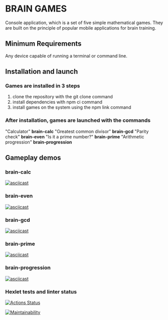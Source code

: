 # BRAIN GAMES

Console application, which is a set of five simple mathematical games. They are built on the principle of popular mobile applications for brain training.

## Minimum Requirements

Any device capable of running a terminal or command line.

## Installation and launch

### Games are installed in 3 steps

1. clone the repository with the git clone command
2. install dependencies with npm ci command
3. install games on the system using the npm link command

### After installation, games are launched with the commands

"Calculator"
**brain-calc**
"Greatest common divisor"
**brain-gcd**
"Parity check"
**brain-even**
"Is it a prime number?"
**brain-prime**
"Arithmetic progression"
**brain-progression**

## Gameplay demos

### brain-calc

[![asciicast](https://asciinema.org/a/iSUH4qggS81PkZqvXLCZ8x2CM.svg)](https://asciinema.org/a/iSUH4qggS81PkZqvXLCZ8x2CM)

### brain-even

[![asciicast](https://asciinema.org/a/aKT2x6Us75Zff7lpsNZvOQu9M.svg)](https://asciinema.org/a/aKT2x6Us75Zff7lpsNZvOQu9M)

### brain-gcd

[![asciicast](https://asciinema.org/a/VnkeJZl4heSBFPHFWvf9abj70.svg)](https://asciinema.org/a/VnkeJZl4heSBFPHFWvf9abj70)

### brain-prime

[![asciicast](https://asciinema.org/a/YBVfxi1s16cHdEK1vWb5f1OMT.svg)](https://asciinema.org/a/YBVfxi1s16cHdEK1vWb5f1OMT)

### brain-progression

[![asciicast](https://asciinema.org/a/hRxmRgrtC5GcsG2e1jsjHPQGe.svg)](https://asciinema.org/a/hRxmRgrtC5GcsG2e1jsjHPQGe)

### Hexlet tests and linter status

[![Actions Status](https://github.com/chelninecz/frontend-project-44/actions/workflows/hexlet-check.yml/badge.svg)](https://github.com/chelninecz/frontend-project-44/actions)

[![Maintainability](https://api.codeclimate.com/v1/badges/7dba59053392875d431f/maintainability)](https://codeclimate.com/github/chelninecz/frontend-project-44/maintainability)
